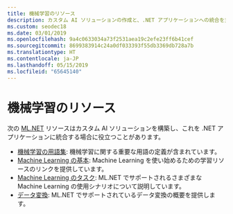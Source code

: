 ```yaml
---
title: 機械学習のリソース
description: カスタム AI ソリューションの作成と、.NET アプリケーションへの統合を支援するため、この ML.NET のリソースを拡張します。
ms.custom: seodec18
ms.date: 03/01/2019
ms.openlocfilehash: 9a4c0633034a73f2531aea19c2efe23ff6b41cef
ms.sourcegitcommit: 8699383914c24a0df033393f55db3369db728a7b
ms.translationtype: HT
ms.contentlocale: ja-JP
ms.lasthandoff: 05/15/2019
ms.locfileid: "65645140"
---
```

# <a name="machine-learning-resources"></a>機械学習のリソース 

次の [ML.NET](../index.yml) リソースはカスタム AI ソリューションを構築し、これを .NET アプリケーションに統合する場合に役立つことがあります。

- [機械学習の用語集](glossary.md): 機械学習に関する重要な用語の定義が含まれています。
- [Machine Learning の基本](basics.md): Machine Learning を使い始めるための学習リソースのリンクを提供しています。
- [Machine Learning のタスク](tasks.md): ML.NET でサポートされるさまざまな Machine Learning の使用シナリオについて説明しています。
- [データ変換](transforms.md): ML.NET でサポートされているデータ変換の概要を提供します。
